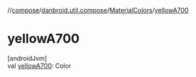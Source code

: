 //[compose](../../../index.md)/[danbroid.util.compose](../index.md)/[MaterialColors](index.md)/[yellowA700](yellow-a700.md)

# yellowA700

[androidJvm]\
val [yellowA700](yellow-a700.md): Color
